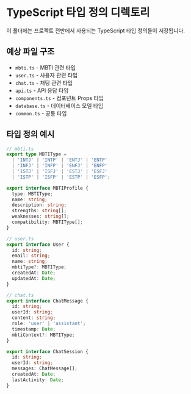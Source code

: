 # TypeScript 타입 정의 디렉토리

이 폴더에는 프로젝트 전반에서 사용되는 TypeScript 타입 정의들이 저장됩니다.

## 예상 파일 구조

- `mbti.ts` - MBTI 관련 타입
- `user.ts` - 사용자 관련 타입
- `chat.ts` - 채팅 관련 타입
- `api.ts` - API 응답 타입
- `components.ts` - 컴포넌트 Props 타입
- `database.ts` - 데이터베이스 모델 타입
- `common.ts` - 공통 타입

## 타입 정의 예시

```typescript
// mbti.ts
export type MBTIType = 
  | 'INTJ' | 'INTP' | 'ENTJ' | 'ENTP'
  | 'INFJ' | 'INFP' | 'ENFJ' | 'ENFP'
  | 'ISTJ' | 'ISFJ' | 'ESTJ' | 'ESFJ'
  | 'ISTP' | 'ISFP' | 'ESTP' | 'ESFP';

export interface MBTIProfile {
  type: MBTIType;
  name: string;
  description: string;
  strengths: string[];
  weaknesses: string[];
  compatibility: MBTIType[];
}

// user.ts
export interface User {
  id: string;
  email: string;
  name: string;
  mbtiType?: MBTIType;
  createdAt: Date;
  updatedAt: Date;
}

// chat.ts
export interface ChatMessage {
  id: string;
  userId: string;
  content: string;
  role: 'user' | 'assistant';
  timestamp: Date;
  mbtiContext?: MBTIType;
}

export interface ChatSession {
  id: string;
  userId: string;
  messages: ChatMessage[];
  createdAt: Date;
  lastActivity: Date;
}
```